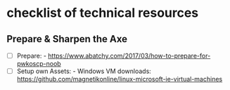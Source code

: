 # checklist of technical resources

## Prepare & Sharpen the Axe
- [ ] Prepare: 
       - https://www.abatchy.com/2017/03/how-to-prepare-for-pwkoscp-noob
- [ ] Setup own Assets:
       - Windows VM downloads: https://github.com/magnetikonline/linux-microsoft-ie-virtual-machines 
